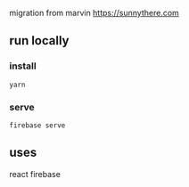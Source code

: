 migration from marvin
https://sunnythere.com

## run locally
### install
`yarn`

### serve
`firebase serve`

## uses
react
firebase



